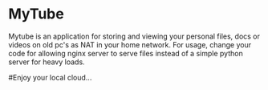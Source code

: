 # MyTube

Mytube is an application for storing and viewing your personal files, docs or videos on old pc's as NAT in your home network.
For usage, change your code for allowing nginx server to serve files instead of a simple python server for heavy loads.

#Enjoy your local cloud...
